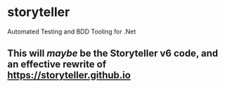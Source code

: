 # storyteller
Automated Testing and BDD Tooling for .Net

## This will *maybe* be the Storyteller v6 code, and an effective rewrite of https://storyteller.github.io
